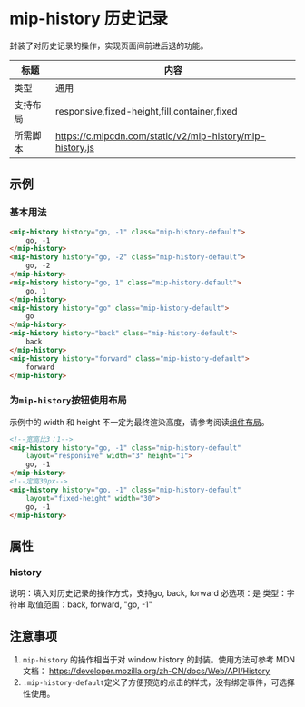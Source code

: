 # mip-history 历史记录

封装了对历史记录的操作，实现页面间前进后退的功能。

标题|内容
----|----
类型|通用
支持布局|responsive,fixed-height,fill,container,fixed
所需脚本|https://c.mipcdn.com/static/v2/mip-history/mip-history.js

## 示例

### 基本用法
```html
<mip-history history="go, -1" class="mip-history-default">
	go, -1 
</mip-history>
<mip-history history="go, -2" class="mip-history-default">
	go, -2
</mip-history>
<mip-history history="go, 1" class="mip-history-default">
	go, 1
</mip-history>
<mip-history history="go" class="mip-history-default">
	go
</mip-history>
<mip-history history="back" class="mip-history-default">
	back
</mip-history>
<mip-history history="forward" class="mip-history-default">
	forward
</mip-history>
```

### 为`mip-history`按钮使用布局

示例中的 width 和 height 不一定为最终渲染高度，请参考阅读[组件布局](https://www.mipengine.org/doc/3-widget/11-widget-layout.html)。

```html
<!--宽高比3：1-->
<mip-history history="go, -1" class="mip-history-default" 
	layout="responsive" width="3" height="1">
	go, -1
</mip-history>
<!--定高30px-->
<mip-history history="go, -1" class="mip-history-default" 
	layout="fixed-height" width="30">
	go, -1
</mip-history>
```

## 属性

### history

说明：填入对历史记录的操作方式，支持go, back, forward
必选项：是
类型：字符串
取值范围：back, forward, "go, -1"

## 注意事项
1. `mip-history` 的操作相当于对 window.history 的封装。使用方法可参考 MDN 文档： https://developer.mozilla.org/zh-CN/docs/Web/API/History
2. `.mip-history-default`定义了方便预览的点击的样式，没有绑定事件，可选择性使用。
